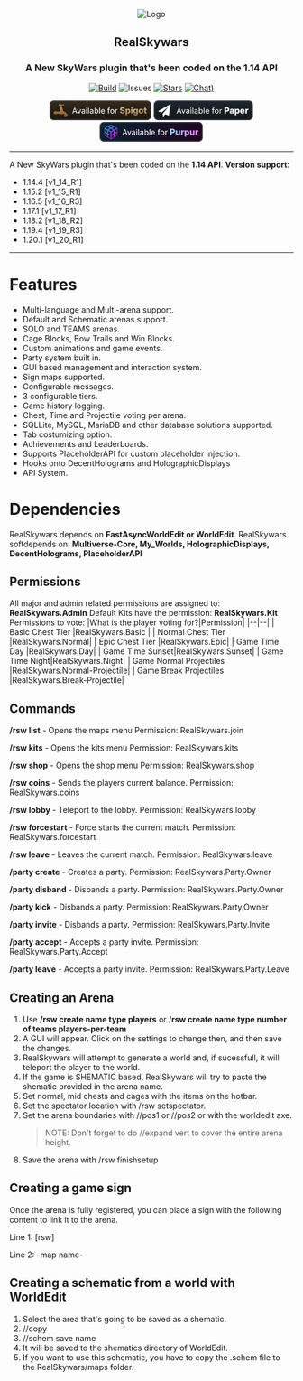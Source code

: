 <div align="center">

![Logo](https://i.imgur.com/MsyVYtt.png)
## RealSkywars
### A New SkyWars plugin that's been coded on the 1.14 API

[![Build](https://img.shields.io/github/actions/workflow/status/joserodpt/RealSkywars/maven.yml?branch=master)](https://github.com/JoseGamerPT/RealSkywars/actions)
![Issues](https://img.shields.io/github/issues-raw/JoseGamerPT/RealSkywars)
[![Stars](https://img.shields.io/github/stars/JoseGamerPT/RealSkywars)](https://github.com/JoseGamerPT/RealSkywars/stargazers)
[![Chat)](https://img.shields.io/discord/817810368649887744?logo=discord&logoColor=white)](https://discord.gg/t7gfnYZKy8)

<a href="/#"><img src="https://raw.githubusercontent.com/intergrav/devins-badges/v2/assets/compact/supported/spigot_46h.png" height="35"></a>
<a href="/#"><img src="https://raw.githubusercontent.com/intergrav/devins-badges/v2/assets/compact/supported/paper_46h.png" height="35"></a>
<a href="/#"><img src="https://raw.githubusercontent.com/intergrav/devins-badges/v2/assets/compact/supported/purpur_46h.png" height="35"></a>

</div>

----

A New SkyWars plugin that's been coded on the **1.14 API**.
**Version support**: 
 - 1.14.4 [v1_14_R1]
 - 1.15.2 [v1_15_R1]
 - 1.16.5 [v1_16_R3]
 - 1.17.1 [v1_17_R1]
 - 1.18.2 [v1_18_R2]
 - 1.19.4 [v1_19_R3]
 - 1.20.1 [v1_20_R1]

---

# Features

 - Multi-language and Multi-arena support.
 - Default and Schematic arenas support.
 - SOLO and TEAMS arenas.
 - Cage Blocks, Bow Trails and Win Blocks.
 - Custom animations and game events.
 - Party system built in.
 - GUI based management and interaction system.
 - Sign maps supported.
 - Configurable messages.
 - 3 configurable tiers.
 - Game history logging.
 - Chest, Time and Projectile voting per arena.
 - SQLLite, MySQL, MariaDB and other database solutions supported.
 - Tab costumizing option.
 - Achievements and Leaderboards.
 - Supports PlaceholderAPI for custom placeholder injection.
 - Hooks onto DecentHolograms and HolographicDisplays
 - API System.

# Dependencies

RealSkywars depends on **FastAsyncWorldEdit or WorldEdit**.
RealSkywars softdepends on: **Multiverse-Core, My_Worlds, HolographicDisplays, DecentHolograms, PlaceholderAPI**

## Permissions

All major and admin related permissions are assigned to: **RealSkywars.Admin**
Default Kits have the permission: **RealSkywars.Kit**
Permissions to vote:
|What is the player voting for?|Permission|
|--|--|
| Basic Chest Tier |RealSkywars.Basic |
| Normal Chest Tier |RealSkywars.Normal|
| Epic Chest Tier |RealSkywars.Epic|
| Game Time Day |RealSkywars.Day|
| Game Time Sunset|RealSkywars.Sunset|
| Game Time Night|RealSkywars.Night|
| Game Normal Projectiles |RealSkywars.Normal-Projectile|
| Game Break Projectiles |RealSkywars.Break-Projectile|
## Commands

**/rsw list** - Opens the maps menu
 Permission: RealSkywars.join

**/rsw kits** - Opens the kits menu
 Permission: RealSkywars.kits

**/rsw shop** - Opens the shop menu
 Permission: RealSkywars.shop

**/rsw coins** - Sends the players current balance.
 Permission: RealSkywars.coins

**/rsw lobby** - Teleport to the lobby.
 Permission: RealSkywars.lobby

**/rsw forcestart** - Force starts the current match.
 Permission: RealSkywars.forcestart

**/rsw leave** - Leaves the current match.
 Permission: RealSkywars.leave

**/party create** - Creates a party.
 Permission: RealSkywars.Party.Owner

**/party disband** - Disbands a party.
 Permission: RealSkywars.Party.Owner

**/party kick** - Disbands a party.
 Permission: RealSkywars.Party.Owner

**/party invite** - Disbands a party.
 Permission: RealSkywars.Party.Invite

**/party accept** - Accepts a party invite.
 Permission: RealSkywars.Party.Accept

**/party leave** - Accepts a party invite.
 Permission: RealSkywars.Party.Leave
 
## Creating an Arena

 1. Use **/rsw create name type players** or /**rsw create name type number of teams players-per-team**
 2. A GUI will appear. Click on the settings to change then, and then save the changes.
 3. RealSkywars will attempt to generate a world and, if sucessfull, it will teleport the player to the world.
 4. If the game is SHEMATIC based, RealSkywars will try to paste the shematic provided in the arena name.
 5. Set normal, mid chests and cages with the items on the hotbar.
 6. Set the spectator location with /rsw setspectator.
 7. Set the arena boundaries with //pos1 or //pos2 or with the worldedit axe.
	 > NOTE: Don't forget to do //expand vert to cover the entire arena height.
8.  Save the arena with /rsw finishsetup

## Creating a game sign

Once the arena is fully registered, you can place a sign with the following content to link it to the arena.

Line 1: [rsw]

Line 2: -map name-

## Creating a schematic from a world with WorldEdit

 1. Select the area that's going to be saved as a shematic.
 2. //copy
 3. //schem save name
 4. It will be saved to the shematics directory of WorldEdit.
5. If you want to use this schematic, you have to copy the .schem file to the RealSkywars/maps folder.
